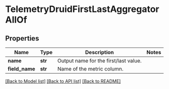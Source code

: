# TelemetryDruidFirstLastAggregatorAllOf

## Properties
Name | Type | Description | Notes
------------ | ------------- | ------------- | -------------
**name** | **str** | Output name for the first/last value. | 
**field_name** | **str** | Name of the metric column. | 

[[Back to Model list]](../README.md#documentation-for-models) [[Back to API list]](../README.md#documentation-for-api-endpoints) [[Back to README]](../README.md)



